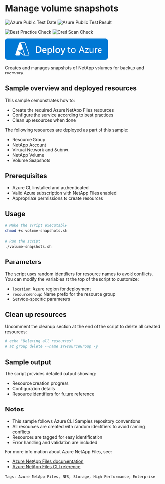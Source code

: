 # Manage volume snapshots

![Azure Public Test Date](https://azurequickstartsservice.blob.core.windows.net/badges/netappfiles/volume-snapshots/PublicLastTestDate.svg)
![Azure Public Test Result](https://azurequickstartsservice.blob.core.windows.net/badges/netappfiles/volume-snapshots/PublicDeployment.svg)

![Best Practice Check](https://azurequickstartsservice.blob.core.windows.net/badges/netappfiles/volume-snapshots/BestPracticeResult.svg)
![Cred Scan Check](https://azurequickstartsservice.blob.core.windows.net/badges/netappfiles/volume-snapshots/CredScanResult.svg)

[![Deploy To Azure](https://raw.githubusercontent.com/Azure/azure-quickstart-templates/master/1-CONTRIBUTION-GUIDE/images/deploytoazure.svg?sanitize=true)](https://shell.azure.com/)

Creates and manages snapshots of NetApp volumes for backup and recovery.

## Sample overview and deployed resources

This sample demonstrates how to:

- Create the required Azure NetApp Files resources
- Configure the service according to best practices  
- Clean up resources when done

The following resources are deployed as part of this sample:

- Resource Group
- NetApp Account
- Virtual Network and Subnet
- NetApp Volume
- Volume Snapshots

## Prerequisites

- Azure CLI installed and authenticated
- Valid Azure subscription with NetApp Files enabled
- Appropriate permissions to create resources

## Usage

```bash
# Make the script executable
chmod +x volume-snapshots.sh

# Run the script
./volume-snapshots.sh
```

## Parameters

The script uses random identifiers for resource names to avoid conflicts. You can modify the variables at the top of the script to customize:

- `location`: Azure region for deployment
- `resourceGroup`: Name prefix for the resource group
- Service-specific parameters

## Clean up resources

Uncomment the cleanup section at the end of the script to delete all created resources:

```bash
# echo "Deleting all resources"
# az group delete --name $resourceGroup -y
```

## Sample output

The script provides detailed output showing:
- Resource creation progress
- Configuration details
- Resource identifiers for future reference

## Notes

- This sample follows Azure CLI Samples repository conventions
- All resources are created with random identifiers to avoid naming conflicts
- Resources are tagged for easy identification
- Error handling and validation are included

For more information about Azure NetApp Files, see:
- [Azure NetApp Files documentation](https://docs.microsoft.com/azure/azure-netapp-files/)
- [Azure NetApp Files CLI reference](https://docs.microsoft.com/cli/azure/netappfiles)

`Tags: Azure NetApp Files, NFS, Storage, High Performance, Enterprise`
